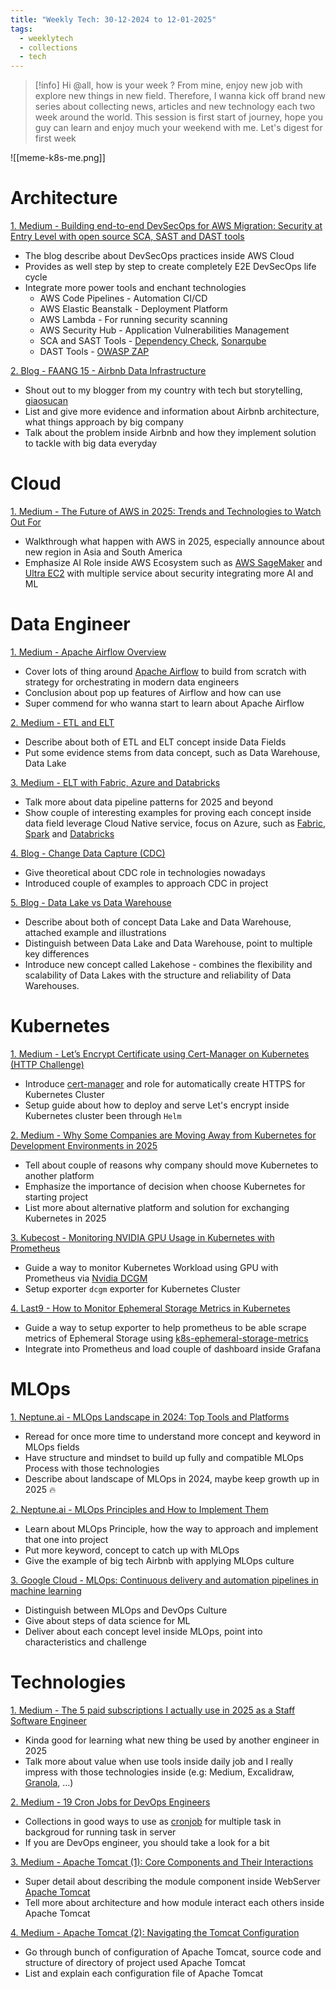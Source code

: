 ```yaml
---
title: "Weekly Tech: 30-12-2024 to 12-01-2025"
tags:
  - weeklytech
  - collections
  - tech
---
```

>[!info]
>Hi @all, how is your week ? From mine, enjoy new job with explore new things in new field. Therefore, I wanna kick off brand new series about collecting news, articles and new technology each two week around the world. This session is first start of journey, hope you guy can learn and enjoy much your weekend with me. Let's digest for first week

![[meme-k8s-me.png]]

# Architecture

[1. Medium - Building end-to-end DevSecOps for AWS Migration: Security at Entry Level with open source SCA, SAST and DAST tools](https://medium.com/@akhilmittal510/building-end-to-end-devsecops-for-aws-migration-security-at-entry-level-with-open-source-sca-sast-919480423fc1)

- The blog describe about DevSecOps practices inside AWS Cloud
- Provides as well step by step to create completely E2E DevSecOps life cycle
- Integrate more power tools and enchant technologies
	- AWS Code Pipelines - Automation CI/CD
	- AWS Elastic Beanstalk - Deployment Platform
	- AWS Lambda - For running security scanning
	- AWS Security Hub - Application Vulnerabilities Management
	- SCA and SAST Tools - [Dependency Check](https://owasp.org/www-project-dependency-check/), [Sonarqube](https://www.sonarsource.com/products/sonarqube/)
	- DAST Tools - [OWASP ZAP](https://www.zaproxy.org/)

[2. Blog - FAANG 15 - Airbnb Data Infrastructure](https://www.giaosucan.com/2025/01/faang-15-airbnb-data-infrastructure.html)

- Shout out to my blogger from my country with tech but storytelling, [giaosucan](https://www.giaosucan.com/p/about-me.html)
- List and give more evidence and information about Airbnb architecture, what things approach by big company
- Talk about the problem inside Airbnb and how they implement solution to tackle with big data everyday
# Cloud

[1. Medium - The Future of AWS in 2025: Trends and Technologies to Watch Out For](https://medium.com/gitconnected/the-future-of-aws-in-2025-trends-and-technologies-to-watch-out-for-574f9717b8e6)

- Walkthrough what happen with AWS in 2025, especially announce about new region in Asia and South America
- Emphasize AI Role inside AWS Ecosystem such as [AWS SageMaker](https://aws.amazon.com/sagemaker/) and [Ultra EC2](https://aws.amazon.com/ec2/ultraclusters/) with multiple service about security integrating more AI and ML
# Data Engineer

[1. Medium - Apache Airflow Overview](https://medium.com/data-engineer-things/apache-airflow-overview-61c939abe126)

- Cover lots of thing around [Apache Airflow](https://airflow.apache.org/) to build from scratch with strategy for orchestrating in modern data engineers
- Conclusion about pop up features of Airflow and how can use
- Super commend for who wanna start to learn about Apache Airflow

[2. Medium - ETL and ELT](https://blog.det.life/etl-and-elt-965ca3bc0175)

- Describe about both of ETL and ELT concept inside Data Fields
- Put some evidence stems from data concept, such as Data Warehouse, Data Lake

[3. Medium - ELT with Fabric, Azure and Databricks](https://medium.com/@hugolu87/elt-with-fabric-azure-and-databricks-2b49f148428f)

- Talk more about data pipeline patterns for 2025 and beyond
- Show couple of interesting examples for proving each concept inside data field leverage Cloud Native service, focus on Azure, such as [Fabric](https://learn.microsoft.com/en-us/fabric/get-started/microsoft-fabric-overview), [Spark](https://spark.apache.org/) and [Databricks](https://www.databricks.com/)

[4. Blog - Change Data Capture (CDC)](https://luminousmen.com/post/change-data-capture/)

- Give theoretical about CDC role in technologies nowadays
- Introduced couple of examples to approach CDC in project

[5. Blog - Data Lake vs Data Warehouse](https://luminousmen.com/post/data-lake-vs-data-warehouse)

- Describe about both of concept Data Lake and Data Warehouse, attached example and illustrations
- Distinguish between Data Lake and Data Warehouse, point to multiple key differences
- Introduce new concept called Lakehose - combines the flexibility and scalability of Data Lakes with the structure and reliability of Data Warehouses.
# Kubernetes

[1. Medium - Let’s Encrypt Certificate using Cert-Manager on Kubernetes (HTTP Challenge)](https://medium.com/@manojit123/lets-encrypt-certificate-using-cert-manager-on-kubernetes-http-challenge-687ce3718baf)

- Introduce [cert-manager](https://github.com/cert-manager/cert-manager) and role for automatically create HTTPS for Kubernetes Cluster
- Setup guide about how to deploy and serve Let's encrypt inside Kubernetes cluster been through `Helm`

[2. Medium - Why Some Companies are Moving Away from Kubernetes for Development Environments in 2025](https://medium.com/@PlanB./why-some-companies-are-moving-away-from-kubernetes-for-development-environments-in-2025-1f44b4fd4f3f)

- Tell about couple of reasons why company should move Kubernetes to another platform
- Emphasize the importance of decision when choose Kubernetes for starting project
- List more about alternative platform and solution for exchanging Kubernetes in 2025

[3. Kubecost - Monitoring NVIDIA GPU Usage in Kubernetes with Prometheus](https://blog.kubecost.com/blog/nvidia-gpu-usage/)

- Guide a way to monitor Kubernetes Workload using GPU with Prometheus via [Nvidia DCGM](https://developer.nvidia.com/dcgm)
- Setup exporter `dcgm` exporter for Kubernetes Cluster

[4. Last9 - How to Monitor Ephemeral Storage Metrics in Kubernetes](https://last9.io/blog/monitor-ephemeral-storage-metrics-in-kubernetes/)

- Guide a way to setup exporter to help prometheus to be able scrape metrics of Ephemeral Storage using [k8s-ephemeral-storage-metrics](https://jmcgrath207.github.io/k8s-ephemeral-storage-metrics/chart)
- Integrate into Prometheus and load couple of dashboard inside Grafana
# MLOps

[1. Neptune.ai - MLOps Landscape in 2024: Top Tools and Platforms](https://neptune.ai/blog/mlops-tools-platforms-landscape)

- Reread for once more time to understand more concept and keyword in MLOps fields
- Have structure and mindset to build up fully and compatible MLOps Process with those technologies
- Describe about landscape of MLOps in 2024, maybe keep growth up in 2025 🔥

[2. Neptune.ai - MLOps Principles and How to Implement Them](https://neptune.ai/blog/mlops-principles)

- Learn about MLOps Principle, how the way to approach and implement that one into project
- Put more keyword, concept to catch up with MLOps
- Give the example of big tech Airbnb with applying MLOps culture

[3. Google Cloud - MLOps: Continuous delivery and automation pipelines in machine learning](https://cloud.google.com/architecture/mlops-continuous-delivery-and-automation-pipelines-in-machine-learning)

- Distinguish between MLOps and DevOps Culture
- Give about steps of data science for ML
- Deliver about each concept level inside MLOps, point into characteristics and challenge
# Technologies

[1. Medium - The 5 paid subscriptions I actually use in 2025 as a Staff Software Engineer](https://levelup.gitconnected.com/the-5-paid-subscriptions-i-actually-use-in-2025-as-a-staff-software-engineer-98033c94566e)

- Kinda good for learning what new thing be used by another engineer in 2025
- Talk more about value when use tools inside daily job and I really impress with those technologies inside (e.g: Medium, Excalidraw, [Granola](https://www.granola.ai/), ...)

[2. Medium - 19 Cron Jobs for DevOps Engineers](https://blog.devops.dev/19-cron-jobs-for-devops-engineers-261a49c797b7)

- Collections in good ways to use as [cronjob](https://crontab.guru/) for multiple task in backgroud for running task in server
- If you are DevOps engineer, you should take a look for a bit

[3. Medium - Apache Tomcat (1): Core Components and Their Interactions](https://medium.com/@jiminbyun/apache-tomcat-1-core-components-and-their-interactions-939f1f476544)

- Super detail about describing the module component inside WebServer [Apache Tomcat](https://tomcat.apache.org/)
- Tell more about architecture and how module interact each others inside Apache Tomcat

[4. Medium - Apache Tomcat (2): Navigating the Tomcat Configuration](https://jiminbyun.medium.com/navigating-the-tomcat-configuration-2-deff9b7e3a01)

- Go through bunch of configuration of Apache Tomcat, source code and structure of directory of project used Apache Tomcat
- List and explain each configuration file of Apache Tomcat
